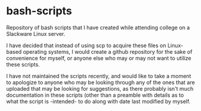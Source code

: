 # bash-scripts
Repository of bash scripts that I have created while attending college on a Slackware Linux server.

I have decided that instead of using scp to acquire these files on Linux-based operating systems, I would create a github repository for the sake of convenience for myself, or anyone else who may or may not want to utilize these scripts.

I have not maintained the scripts recently, and would like to take a moment to apologize to anyone who may be looking through any of the ones that are uploaded that may be looking for suggestions, as there probably isn't much documentation in these scripts (other than a preamble with details as to what the script is -intended- to do along with date last modified by myself.
